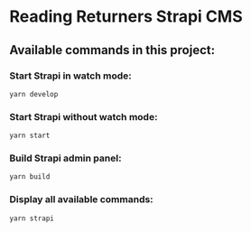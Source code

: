 # Reading Returners Strapi CMS

## Available commands in this project:

### Start Strapi in watch mode:

    yarn develop

### Start Strapi without watch mode:

    yarn start

### Build Strapi admin panel:

    yarn build

### Display all available commands:

    yarn strapi
